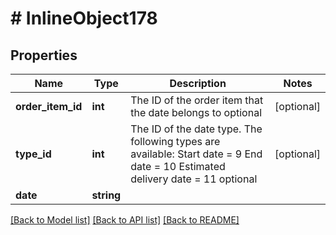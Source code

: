 # # InlineObject178

## Properties

Name | Type | Description | Notes
------------ | ------------- | ------------- | -------------
**order_item_id** | **int** | The ID of the order item that the date belongs to optional | [optional] 
**type_id** | **int** | The ID of the date type. The following types are available:  Start date &#x3D; 9 End date &#x3D; 10 Estimated delivery date &#x3D; 11  optional | [optional] 
**date** | **string** |  | 

[[Back to Model list]](../../README.md#documentation-for-models) [[Back to API list]](../../README.md#documentation-for-api-endpoints) [[Back to README]](../../README.md)


